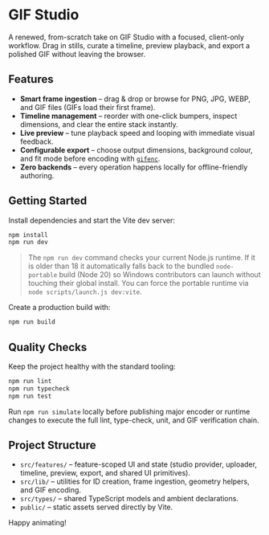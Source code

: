 # GIF Studio

A renewed, from-scratch take on GIF Studio with a focused, client-only workflow. Drag in stills, curate a timeline, preview playback, and export a polished GIF without leaving the browser.

## Features

- **Smart frame ingestion** – drag & drop or browse for PNG, JPG, WEBP, and GIF files (GIFs load their first frame).
- **Timeline management** – reorder with one-click bumpers, inspect dimensions, and clear the entire stack instantly.
- **Live preview** – tune playback speed and looping with immediate visual feedback.
- **Configurable export** – choose output dimensions, background colour, and fit mode before encoding with [`gifenc`](https://github.com/mattdesl/gifenc).
- **Zero backends** – every operation happens locally for offline-friendly authoring.

## Getting Started

Install dependencies and start the Vite dev server:

```bash
npm install
npm run dev
```

> The `npm run dev` command checks your current Node.js runtime. If it is older than 18 it automatically falls back to the bundled `node-portable` build (Node 20) so Windows contributors can launch without touching their global install. You can force the portable runtime via `node scripts/launch.js dev:vite`.

Create a production build with:

```bash
npm run build
```

## Quality Checks

Keep the project healthy with the standard tooling:

```bash
npm run lint
npm run typecheck
npm run test
```

Run `npm run simulate` locally before publishing major encoder or runtime changes to execute the full lint, type-check, unit, and GIF verification chain.

## Project Structure

- `src/features/` – feature-scoped UI and state (studio provider, uploader, timeline, preview, export, and shared UI primitives).
- `src/lib/` – utilities for ID creation, frame ingestion, geometry helpers, and GIF encoding.
- `src/types/` – shared TypeScript models and ambient declarations.
- `public/` – static assets served directly by Vite.

Happy animating!
